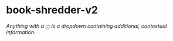 # book-shredder-v2 #

*Anything with a `ⓘ` is a dropdown containing additional, contextual information.* 

